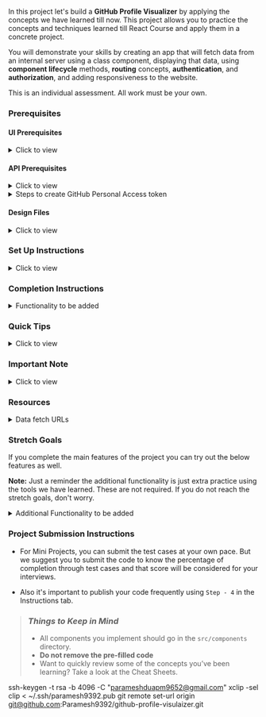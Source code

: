 In this project let's build a **GitHub Profile Visualizer** by applying the concepts we have learned till now. This project allows you to practice the concepts and techniques learned till React Course and apply them in a concrete project.

You will demonstrate your skills by creating an app that will fetch data from an internal server using a class component, displaying that data, using **component lifecycle** methods, **routing** concepts, **authentication**, and **authorization**, and adding responsiveness to the website.

This is an individual assessment. All work must be your own.

### Prerequisites

#### UI Prerequisites

<details>
<summary>Click to view</summary>

- What is Figma?
  - Figma is a vector graphics editor and prototyping tool which is primarily web-based. You can check more info on the <a href="https://www.figma.com/" target="_blank">Website</a>.
- Create a Free account in Figma
  - Kindly follow the instructions as shown in <a href="https://www.youtube.com/watch?v=hrHL2VLMl7g&t=37s" target="_blank">this</a> video to create a Free Figma account. Watch the video upto **00:50**.
- How to Check CSS in Figma?
  - Kindly follow the instructions as shown in <a href="https://www.youtube.com/watch?v=B242nuM3y2s" target="_blank">this</a> video to check CSS in the Figma screen. Watch the video upto **02:45**.
- Export Images in Figma screen

  - Kindly follow the instructions as shown in <a href="https://www.youtube.com/watch?v=NpzL1MONwaw" target="_blank">this</a> video to export images from the Figma screen.
  - Click on the Export button to get Export options as shown in the below image.

  <div style="text-align:center;margin:10px 0px 0px 45px;width:200px;">
    <img src="https://assets.ccbp.in/frontend/react-js/figma-export-option.png" />
  </div>

- Upload your exported images from Figma to Cloudinary and get image URLs from Cloudinary. Refer <a href="https://learning.ccbp.in/projects/course?c_id=fe4c935d-3ad5-4bb8-a1a5-9b045ae70010&s_id=2f72d6fe-09a7-4c0a-b0db-196740c853a0&t_id=6535e48d-fb4e-45c4-9654-3da423c79e26" target="_blank">this</a> session for better understanding.

</details>

#### API Prerequisites

<details>
<summary>Click to view</summary>

- What is GitHub?

  - GitHub is a web-based version-control and collaboration platform for software developers. GitHub facilitates social coding by providing a web interface to the Git code repository and management tools for collaboration. GitHub can be thought of as a serious social networking site for software developers. <a href="https://github.com/" target="_blank">Website</a>

- GitHub API:
  - GitHub provides public APIs that allow us to extract the public data of the GitHub users. <a href="https://docs.github.com/en/rest" target="_blank">Read more</a>

</details>

<details>
<summary>Steps to create GitHub Personal Access token</summary>
<br/>
To create GitHub Personal Access token, follow the steps mentioned below

- Open your GitHub Account
- Verify your email address, if it hasn't been verified yet
- In the upper-right corner of any page, click your profile photo, then click Settings

  <div style="text-align:center;margin:10px 0px 0px 45px;width:200px;">
    <img src="https://res.cloudinary.com/do4qwwms8/image/upload/v1627733578/Github%20repositories/userbar-account-settings_f3jhes.png" alt="user account settings"/>
  </div>

- In the left sidebar, click Developer settings button

  <div style="text-align:center;margin:10px 0px 0px 45px;width:200px;">
    <img src="https://res.cloudinary.com/do4qwwms8/image/upload/v1627733660/Github%20repositories/developer-settings_ssfkl3.png" alt="developer settings"/>
  </div>

- In the left sidebar, click Personal access tokens button

  <div style="text-align:center;margin:10px 0px 0px 45px;width:200px;">
    <img src="https://res.cloudinary.com/do4qwwms8/image/upload/v1627733699/Github%20repositories/personal_access_tokens_tab_dm2mwt.png" alt="personal access token tab"/>
  </div>

- Click Generate new token button

  <div style="text-align:center;margin:10px 0px 0px 45px;width:500px;">
    <img src="https://res.cloudinary.com/do4qwwms8/image/upload/v1627733789/Github%20repositories/generate_new_token_yx60wa.png" alt="generate new token"/>
  </div>

- Give your token a descriptive name

  <div style="text-align:center;margin:10px 0px 0px 45px;width:400px;">
    <img src="https://res.cloudinary.com/dppqxule9/image/upload/v1627968394/token_description.png" alt="token description"/>
  </div>

- To give your token an expiration, select the Expiration drop-down menu, then click No expiration

  <div style="text-align:center;margin:10px 0px 0px 45px;width:400px;">
    <img src="https://res.cloudinary.com/do4qwwms8/image/upload/v1627734195/Github%20repositories/token_expiration_qtu1jn.png" alt="token expiration date"/>
  </div>

- Click Generate token button

  <div style="text-align:center;margin:10px 0px 0px 45px;width:400px;">
    <img src="https://res.cloudinary.com/do4qwwms8/image/upload/v1627734276/Github%20repositories/generate_token_fiaydd.png" alt="generate token"/>
  </div>

- Personal access token will be generated.

  <div style="text-align:center;margin:10px 0px 0px 45px;width:400px;">
    <img src="https://res.cloudinary.com/do4qwwms8/image/upload/v1627734319/Github%20repositories/personal_access_tokens_nlaxvo.png" alt="personal access token"/>
  </div>

- You can copy the access token you have generated and use it as the authorization.

</details>

#### Design Files

<details>
<summary>Click to view</summary>

- You can check the **Design Files** for different devices <a href="https://www.figma.com/file/VbNzjNpk9vuQYy7nDF0JvP/Github-Profile-Visualizer?node-id=0%3A1" target="_blank" >here</a>.

</details>

### Set Up Instructions

<details>
<summary>Click to view</summary>

- Download dependencies by running `npm install`
- Start up the app using `npm start`
</details>

### Completion Instructions

<details>
<summary>Functionality to be added</summary>
<br/>
The app must have the following functionalities

- **Home Route**

  - When a user opens the Home Route,

    - When a username is provided in the search input and the button with the search icon is clicked

      - Make an HTTP GET request to the **GitHub User Profile Details API URL** with path parameter value as the username provided in the search input and query parameter `api_key` with the value of GitHub personal access token

      - For example: When the search input value is **kentcdodds** and search icon is clicked, then the **GitHub User Profile Details API URL** will be as follows

      ```js
      const apiUrl = 'https://ttvxlp94z4.execute-api.ap-south-1.amazonaws.com/dev/gpv/profile-details/kentcdodds?api_key=289234723783_38'
      ```

      - **_Loader_** should be displayed while fetching the data
      - After the data is fetched successfully, display the user profile details received from the response
      - If the HTTP GET request made is unsuccessful, then the failure view given in the **Figma** screens should be displayed
        - When the **Try Again** button is clicked, an HTTP GET request should be made to **GitHub User Profile Details API URL**

    - **Header**
      
      - When the **GitHub Profile Visualizer** title in the header is clicked, then the page should be navigated to the Home Route
      - When the **Home** link in the Header is clicked, then the page should be navigated to the Home Route
      - When the **Analysis** link in the Header is clicked, then the page should be navigated to the Analysis Route
      - When the **Repositories** link in the Header is clicked, then the page should be navigated to the Repository Route
      - When the **Analysis** link in the Header is clicked, then the page should be navigated to the Analysis Route

- **Repository Route**

  - When a user opens the Repository Route

    - Make an HTTP GET request to the **GitHub User Repository Details API URL** with path parameter value as the username provided in the search input in the **Home Route** and query parameter `api_key` with the value of GitHub personal access token
    - **_Loader_** should be displayed while fetching the data
    - After the data is fetched successfully, display the list of user repositories received from the response
    - If the HTTP GET request made is unsuccessful, then the failure view given in the **Figma** screens should be displayed
    - When the **Try Again** button is clicked, an HTTP GET request should be made to **GitHub User Repository Details API URL**

  - When a **Repository** item is clicked, then the page should be navigated to the Repository Item Details Route
  - All the header functionalities mentioned in the Home Route should work in this route accordingly


- **Repository Item Details Route**

  - When an user opens the Repository Item Details Route

    - Make an HTTP GET request to the **GitHub User Repository Item Details API URL** with path parameter value as the username provided in the search input in the **Home Route** and query parameter `api_key` with the value of GitHub personal access token
    - **_Loader_** should be displayed while fetching the data
    - After the data is fetched successfully, display the user repositories item details received from the response
    - If the HTTP GET request made is unsuccessful, then the failure view given in the **Figma** screens should be displayed
    - When the **Try Again** button is clicked, an HTTP GET request should be made to **GitHub User Repository Item Details API URL**

  - All the header functionalities mentioned in the Home Route should work in this route accordingly

- **Analysis Route**

  - When a user opens the Repository Route

    - Make an HTTP GET request to the **GitHub User Analysis Details API URL** with path parameter value as the username provided in the search input in the **Home Route** and query parameter `api_key` with the value of GitHub personal access token
    - **_Loader_** should be displayed while fetching the data
    - After the data is fetched successfully, display the user analysis details received from the response
    - If the HTTP GET request made is unsuccessful, then the failure view given in the **Figma** screens should be displayed
    - When the **Try Again** button is clicked, an HTTP GET request should be made to **GitHub User Analysis Details API URL**

  - When the **GitHub Profile Visualizer** title in the header is clicked, then the page should be navigated to the Home Route
  - When the **Home** link in the Header is clicked, then the page should be navigated to the Home Route
  - When the **Repositories** link in the Header is clicked, then the page should be navigated to the Repository Route

- **Not Found Route**

  - When a random path is provided as the URL, then the page should navigate to the Not Found Route

- Users should be able to view the website responsively in mobile view, tablet view as well.

</details>

### Quick Tips

<details>
<summary>Click to view</summary>

- Use **Recharts** package to implement given charts
  - Recharts <a href="https://www.npmjs.com/package/recharts" target="_blank" >Documentation</a>.
  - Linear chart implementation <a href="https://codesandbox.io/s/simple-line-chart-g3mus?file=/src/LinearChart.js" target="_blank">CodeSandbox</a>.
  - Pie chart implementation <a href="https://codesandbox.io/s/pie-chart-example-cn47w?file=/src/piechart.js" target="_blank">CodeSandbox</a>.
  - Commit graph implementation <a href="https://codesandbox.io/s/commitgraph-devr4?file=/src/CommitGraph.js" target="_blank">CodeSandbox</a>.

</details>

### Important Note

<details>
<summary>Click to view</summary>
<br/>

**The following instructions are required for the tests to pass**

- **Note:**

  - <IndexItem href="api-prerequisites">Click here to know how to create GitHub personal access token</IndexItem>
  - Don't use any third-party packages other than packages mentioned in the **Quick Tips**
  - Use media queries for responsiveness. Instead of rendering the same elements twice for responsiveness.
  - For Mini Projects, You have to use normal HTML elements to style the React Components. Usage of `styled-components` (CSS in JS) to style React components are not supported in Mini Projects. Test cases won't be passed, If you use styled components.
  - Refer to the below example for the usage of `testid` in the HTML elements.

    - Example: `<div testid="repoItem" className="repo-item"/>`.

- **Routes**

  - Render `Home` Route component when the path in URL matches `/`
  - Render `Repository` Route component when the path in URL matches `/repositories`
  - Render `Repository Item Details` Route component when the path in URL matches `/repositories/:repoName`
  - Render `Analysis` Route component when the path in URL matches `/analysis`

- The Failure View images should consist of alt attribute value as `failure view`
- Wrap the `Loader` component with an HTML container element and add the `testid` attribute value as **loader** to it

  ```jsx
  <div className="loader-container" testid="loader">
    <Loader type="TailSpin" color="#3B82F6" height={50} width={50} />
  </div>
  ```

- **Home Route**

  - The HTML button element with search icon should have the `testid` attribute value as **searchButton** to it
  - `HiOutlineSearch` icon from react-icons should be used for the **Search Icon** button
  - `RiBuildingLine` icon from react-icons should be used for the **Building Icon** in Company
  - `IoMdLink` icon from react-icons should be used for the **Link Icon** in Blog
  - `IoLocationOutline` icon from react-icons should be used for the **Location Icon** in Location
  - The website home page image should consist of alt attribute value as `github profile visualizer home page`
  - The user profile picture in the Home Route should have the alt and src as the values of the keys `name` and `avatar_url` from each object in GitHub user profile details Response

- **Repository Route**

  - When the **Repository Route** is opened without giving a valid username, then the page should consists of **No Data Found** image with alt attribute value as `empty repositories`
  - The user profile picture in the Repository Route should have the alt and src as the values of the keys `login` and `avatar_url` in owner from each object in GitHub user repository details Response
  - When the repository API return an empty list, then the No Repositories image should consist of alt attribute value as `no repositories`

- **Analysis Route**

  - When the **Analysis Route** is opened without giving a valid username, then the page should consists of **No Data Found** image with alt attribute value as `empty analysis`
  - The user profile picture in the Analysis Route should have the alt and src as the values of the keys `login` and `avatarUrl` in user from each object in GitHub user analysis details Response
  - When the analysis API return an empty list, then the No Analysis image should consist of alt attribute value as `no analysis`

- **Repositories Item Details Route**

  - The Contributors Profile images should consist of alt attribute value as `contributor profile`

- **Not Found Route**

  - The Not Found image should consist of alt attribute value as `not found`

</details>

### Resources

<details>
<summary>Data fetch URLs</summary>

- Use the _username_ entered in the search input as a path parameter to the below APIs.

**GitHub User Profile Details API**

#### API: `https://ttvxlp94z4.execute-api.ap-south-1.amazonaws.com/dev/gpv/profile-details/{username}`

#### Example: `https://ttvxlp94z4.execute-api.ap-south-1.amazonaws.com/dev/gpv/profile-details/kentcdodds`

#### Method: `GET`

#### Description:

Returns a response containing the profile details of the given user

#### Sample Response

```json
{
  "avatar_url": "https://avatars.githubusercontent.com/u/1500684?v=4",
  "bio": "Improving the world with quality software · Husband, Father, Latter-day Saint, Teacher, OSS · @remix-run · TestingJavaScript.com · EpicReact.Dev · Be Kind",
  "blog": "https://kentcdodds.com",
  "company": "@remix-run",
  "created_at": "2012-03-04T22:32:01Z",
  "email": "me+github@kentcdodds.com",
  "events_url": "https://api.github.com/users/kentcdodds/events{/privacy}",
  "followers": 22212,
  "followers_url": "https://api.github.com/users/kentcdodds/followers",
  "following": 42,
  "following_url": "https://api.github.com/users/kentcdodds/following{/other_user}",
  "gists_url": "https://api.github.com/users/kentcdodds/gists{/gist_id}",
  "gravatar_id": "",
  "hireable": null,
  "html_url": "https://github.com/kentcdodds",
  "id": 1500684,
  "location": "Salt Lake City, Utah, USA",
  "login": "kentcdodds",
  "name": "Kent C. Dodds",
  "node_id": "MDQ6VXNlcjE1MDA2ODQ=",
  "organizations_url": "https://api.github.com/users/kentcdodds/orgs",
  "public_gists": 236,
  "public_repos": 631,
  "received_events_url": "https://api.github.com/users/kentcdodds/received_events",
  "repos_url": "https://api.github.com/users/kentcdodds/repos",
  "site_admin": false,
  "starred_url": "https://api.github.com/users/kentcdodds/starred{/owner}{/repo}",
  "subscriptions_url": "https://api.github.com/users/kentcdodds/subscriptions",
  "twitter_username": "kentcdodds",
  "type": "User",
  "updated_at": "2021-12-02T21:13:19Z",
  "url": "https://api.github.com/users/kentcdodds"
}
```

**GitHub User Repository Details API**

#### API: `https://ttvxlp94z4.execute-api.ap-south-1.amazonaws.com/dev/gpv/repos/{username}`

#### Example: `https://ttvxlp94z4.execute-api.ap-south-1.amazonaws.com/dev/gpv/repos/kentcdodds`

#### Method: `GET`

#### Description:

Returns a response containing the list of repositories

#### Sample Response

```json
[
  {
    "allow_forking": true,
    "archive_url": "https://api.github.com/repos/kentcdodds/.kenv/{archive_format}{/ref}",
    "archived": false,
    "assignees_url": "https://api.github.com/repos/kentcdodds/.kenv/assignees{/user}",
    "blobs_url": "https://api.github.com/repos/kentcdodds/.kenv/git/blobs{/sha}",
    "branches_url": "https://api.github.com/repos/kentcdodds/.kenv/branches{/branch}",
    "clone_url": "https://github.com/kentcdodds/.kenv.git",
    "collaborators_url": "https://api.github.com/repos/kentcdodds/.kenv/collaborators{/collaborator}",
    "comments_url": "https://api.github.com/repos/kentcdodds/.kenv/comments{/number}",
    "commits_url": "https://api.github.com/repos/kentcdodds/.kenv/commits{/sha}",
    "compare_url": "https://api.github.com/repos/kentcdodds/.kenv/compare/{base}...{head}",
    "contents_url": "https://api.github.com/repos/kentcdodds/.kenv/contents/{+path}",
    "contributors_url": "https://api.github.com/repos/kentcdodds/.kenv/contributors",
    "created_at": "2021-05-25T17:26:22Z",
    "default_branch": "main",
    "deployments_url": "https://api.github.com/repos/kentcdodds/.kenv/deployments",
    "description": null,
    "disabled": false,
    "downloads_url": "https://api.github.com/repos/kentcdodds/.kenv/downloads",
    "events_url": "https://api.github.com/repos/kentcdodds/.kenv/events",
    "fork": false,
    "forks": 0,
    "forks_count": 0,
    "forks_url": "https://api.github.com/repos/kentcdodds/.kenv/forks",
    "full_name": "kentcdodds/.kenv",
    "git_commits_url": "https://api.github.com/repos/kentcdodds/.kenv/git/commits{/sha}",
    "git_refs_url": "https://api.github.com/repos/kentcdodds/.kenv/git/refs{/sha}",
    "git_tags_url": "https://api.github.com/repos/kentcdodds/.kenv/git/tags{/sha}",
    "git_url": "git://github.com/kentcdodds/.kenv.git",
    "has_downloads": true,
    "has_issues": true,
    "has_pages": false,
    "has_projects": true,
    "has_wiki": true,
    "homepage": "",
    "hooks_url": "https://api.github.com/repos/kentcdodds/.kenv/hooks",
    "html_url": "https://github.com/kentcdodds/.kenv",
    "id": 370775161,
    "is_template": false,
    "issue_comment_url": "https://api.github.com/repos/kentcdodds/.kenv/issues/comments{/number}",
    "issue_events_url": "https://api.github.com/repos/kentcdodds/.kenv/issues/events{/number}",
    "issues_url": "https://api.github.com/repos/kentcdodds/.kenv/issues{/number}",
    "keys_url": "https://api.github.com/repos/kentcdodds/.kenv/keys{/key_id}",
    "labels_url": "https://api.github.com/repos/kentcdodds/.kenv/labels{/name}",
    "language": "JavaScript",
    "languages": [
      {"name": "JavaScript", "value": 20784},
      {"name": "TypeScript", "value": 4868}
    ],
    "languages_url": "https://api.github.com/repos/kentcdodds/.kenv/languages",
    "license": null,
    "merges_url": "https://api.github.com/repos/kentcdodds/.kenv/merges",
    "milestones_url": "https://api.github.com/repos/kentcdodds/.kenv/milestones{/number}",
    "mirror_url": null,
    "name": ".kenv",
    "node_id": "MDEwOlJlcG9zaXRvcnkzNzA3NzUxNjE=",
    "notifications_url": "https://api.github.com/repos/kentcdodds/.kenv/notifications{?since,all,participating}",
    "open_issues": 0,
    "open_issues_count": 0,
    "owner": {
      "avatar_url": "https://avatars.githubusercontent.com/u/1500684?v=4",
      "events_url": "https://api.github.com/users/kentcdodds/events{/privacy}",
      "followers_url": "https://api.github.com/users/kentcdodds/followers",
      "following_url": "https://api.github.com/users/kentcdodds/following{/other_user}",
      "gists_url": "https://api.github.com/users/kentcdodds/gists{/gist_id}",
      "gravatar_id": "",
      "html_url": "https://github.com/kentcdodds",
      "id": 1500684,
      "login": "kentcdodds",
      "node_id": "MDQ6VXNlcjE1MDA2ODQ=",
      "organizations_url": "https://api.github.com/users/kentcdodds/orgs",
      "received_events_url": "https://api.github.com/users/kentcdodds/received_events",
      "repos_url": "https://api.github.com/users/kentcdodds/repos",
      "site_admin": false,
      "starred_url": "https://api.github.com/users/kentcdodds/starred{/owner}{/repo}",
      "subscriptions_url": "https://api.github.com/users/kentcdodds/subscriptions",
      "type": "User",
      "url": "https://api.github.com/users/kentcdodds"
    },
    "permissions": {
      "admin": false,
      "maintain": false,
      "push": false,
      "triage": false,
      "pull": true
    },
    "private": false,
    "pulls_url": "https://api.github.com/repos/kentcdodds/.kenv/pulls{/number}",
    "pushed_at": "2021-11-19T00:19:06Z",
    "releases_url": "https://api.github.com/repos/kentcdodds/.kenv/releases{/id}",
    "size": 84,
    "ssh_url": "git@github.com:kentcdodds/.kenv.git",
    "stargazers_count": 18,
    "stargazers_url": "https://api.github.com/repos/kentcdodds/.kenv/stargazers",
    "statuses_url": "https://api.github.com/repos/kentcdodds/.kenv/statuses/{sha}",
    "subscribers_url": "https://api.github.com/repos/kentcdodds/.kenv/subscribers",
    "subscription_url": "https://api.github.com/repos/kentcdodds/.kenv/subscription",
    "svn_url": "https://github.com/kentcdodds/.kenv",
    "tags_url": "https://api.github.com/repos/kentcdodds/.kenv/tags",
    "teams_url": "https://api.github.com/repos/kentcdodds/.kenv/teams",
    "topics": [],
    "trees_url": "https://api.github.com/repos/kentcdodds/.kenv/git/trees{/sha}",
    "updated_at": "2021-11-19T00:19:09Z",
    "url": "https://api.github.com/repos/kentcdodds/.kenv",
    "visibility": "public",
    "watchers": 18,
    "watchers_count": 18
  },
  "...."
]
```

**GitHub User Repository Item Details API**

#### API: `https://ttvxlp94z4.execute-api.ap-south-1.amazonaws.com/dev/gpv/specific-repo/{username}/{repoName}`

#### Method: `GET`

#### Description:

Returns a response containing the details of the Repository

#### Sample Response

```json
{
  "id": 370775161,
  "node_id": "MDEwOlJlcG9zaXRvcnkzNzA3NzUxNjE=",
  "name": ".kenv",
  "full_name": "kentcdodds/.kenv",
  "private": false,
  "owner": {
    "login": "kentcdodds",
    "id": 1500684,
    "node_id": "MDQ6VXNlcjE1MDA2ODQ=",
    "avatar_url": "https://avatars.githubusercontent.com/u/1500684?v=4",
    "gravatar_id": "",
    "url": "https://api.github.com/users/kentcdodds",
    "html_url": "https://github.com/kentcdodds",
    "followers_url": "https://api.github.com/users/kentcdodds/followers",
    "following_url": "https://api.github.com/users/kentcdodds/following{/other_user}",
    "gists_url": "https://api.github.com/users/kentcdodds/gists{/gist_id}",
    "starred_url": "https://api.github.com/users/kentcdodds/starred{/owner}{/repo}",
    "subscriptions_url": "https://api.github.com/users/kentcdodds/subscriptions",
    "organizations_url": "https://api.github.com/users/kentcdodds/orgs",
    "repos_url": "https://api.github.com/users/kentcdodds/repos",
    "events_url": "https://api.github.com/users/kentcdodds/events{/privacy}",
    "received_events_url": "https://api.github.com/users/kentcdodds/received_events",
    "type": "User",
    "site_admin": false
  },
  "html_url": "https://github.com/kentcdodds/.kenv",
  "description": null,
  "fork": false,
  "created_at": "2021-05-25T17:26:22Z",
  "updated_at": "2021-11-19T00:19:09Z",
  "pushed_at": "2021-11-19T00:19:06Z",
  "git_url": "git://github.com/kentcdodds/.kenv.git",
  "ssh_url": "git@github.com:kentcdodds/.kenv.git",
  "clone_url": "https://github.com/kentcdodds/.kenv.git",
  "svn_url": "https://github.com/kentcdodds/.kenv",
  "homepage": "",
  "size": 84,
  "stargazers_count": 18,
  "watchers_count": 18,
  "language": "JavaScript",
  "has_issues": true,
  "has_projects": true,
  "has_downloads": true,
  "has_wiki": true,
  "has_pages": false,
  "forks_count": 0,
  "mirror_url": null,
  "archived": false,
  "disabled": false,
  "open_issues_count": 0,
  "license": null,
  "allow_forking": true,
  "is_template": false,
  "topics": [],
  "visibility": "public",
  "forks": 0,
  "open_issues": 0,
  "watchers": 18,
  "default_branch": "main",
  "permissions": {
    "admin": false,
    "maintain": false,
    "push": false,
    "triage": false,
    "pull": true
  },
  "temp_clone_token": "",
  "network_count": 0,
  "subscribers_count": 1,
  "contributors": [
    {
      "login": "kentcdodds",
      "id": 1500684,
      "node_id": "MDQ6VXNlcjE1MDA2ODQ=",
      "avatar_url": "https://avatars.githubusercontent.com/u/1500684?v=4",
      "gravatar_id": "",
      "url": "https://api.github.com/users/kentcdodds",
      "html_url": "https://github.com/kentcdodds",
      "followers_url": "https://api.github.com/users/kentcdodds/followers",
      "following_url": "https://api.github.com/users/kentcdodds/following{/other_user}",
      "gists_url": "https://api.github.com/users/kentcdodds/gists{/gist_id}",
      "starred_url": "https://api.github.com/users/kentcdodds/starred{/owner}{/repo}",
      "subscriptions_url": "https://api.github.com/users/kentcdodds/subscriptions",
      "organizations_url": "https://api.github.com/users/kentcdodds/orgs",
      "repos_url": "https://api.github.com/users/kentcdodds/repos",
      "events_url": "https://api.github.com/users/kentcdodds/events{/privacy}",
      "received_events_url": "https://api.github.com/users/kentcdodds/received_events",
      "type": "User",
      "site_admin": false,
      "contributions": 15
    }
  ],
  "lanuages": [
    {"name": "JavaScript", "value": 20784},
    {"name": "TypeScript", "value": 4868}
  ]
}
```

**GitHub User Analysis Details API**

#### API: `https://ttvxlp94z4.execute-api.ap-south-1.amazonaws.com/dev/gpv/profile-summary/{username}`

#### Example: `https://ttvxlp94z4.execute-api.ap-south-1.amazonaws.com/dev/gpv/profile-summary/kentcdodds`

#### Method: `GET`

#### Description:

Returns a response containing the Analysis Details of the given user

#### Sample Response

```json
{
  "user": {
    "hireable": false,
    "createdAt": 1330900321000,
    "collaborators": 0,
    "diskUsage": 0,
    "followers": 21245,
    "following": 42,
    "id": 1500684,
    "ownedPrivateRepos": 0,
    "privateGists": 0,
    "publicGists": 232,
    "publicRepos": 623,
    "totalPrivateRepos": 0,
    "avatarUrl": "https://www.nicepng.com/png/detail/41-410103_male-profile-round-circle-users-comments-profile-pic.png",
    "blog": "",
    "company": "",
    "email": "",
    "gravatarId": "",
    "htmlUrl": "https://github.com/kentcdodds",
    "location": "Salt Lake City, Utah, USA",
    "login": "kentcdodds",
    "name": "kentcdodds",
    "type": "User",
    "url": "https://api.github.com/users/kentcdodds",
    "plan": null
  },
  "quarterCommitCount": {
    "2012-Q1": 0,
    "2012-Q2": 0,
    "2012-Q3": 0,
    "2012-Q4": 0,
    "2013-Q1": 4,
    "2013-Q2": 120,
    "2013-Q3": 158,
    "2013-Q4": 185,
    "2014-Q1": 230,
    "2014-Q2": 74,
    "2014-Q3": 105,
    "2014-Q4": 30,
    "2015-Q1": 143,
    "2015-Q2": 164,
    "2015-Q3": 218,
    "2015-Q4": 67,
    "2016-Q1": 217,
    "2016-Q2": 100,
    "2016-Q3": 223,
    "2016-Q4": 170,
    "2017-Q1": 322,
    "2017-Q2": 272,
    "2017-Q3": 335,
    "2017-Q4": 138,
    "2018-Q1": 172,
    "2018-Q2": 238,
    "2018-Q3": 211,
    "2018-Q4": 154,
    "2019-Q1": 361,
    "2019-Q2": 504,
    "2019-Q3": 331,
    "2019-Q4": 386,
    "2020-Q1": 443,
    "2020-Q2": 533,
    "2020-Q3": 498,
    "2020-Q4": 626,
    "2021-Q1": 369,
    "2021-Q2": 355,
    "2021-Q3": 603,
    "2021-Q4": 133
  },
  "langRepoCount": {
    "JavaScript": 237,
    "HTML": 24,
    "Unknown": 15,
    "TypeScript": 14,
    "Java": 6,
    "Perl": 3,
    "Objective-C": 3,
    "Shell": 2,
    "CSS": 2
  },
  "langCommitCount": {
    "JavaScript": 6975,
    "TypeScript": 1526,
    "HTML": 326,
    "Unknown": 163,
    "Shell": 100,
    "Objective-C": 53,
    "Perl": 43,
    "CSS": 6,
    "Java": 0
  },
  "repoCommitCount": {
    "old-kentcdodds.com": 1029,
    "kentcdodds.com": 872,
    "bookshelf": 433,
    "testing-workshop": 297,
    "kcd-discord-bot": 272,
    "bucketstreams": 223,
    "react-suspense": 198,
    "kcd-scripts": 190,
    "react-performance": 179,
    "react-hooks": 170
  },
  "timeStamp": 1634914628856
}
```

</details>

### Stretch Goals

If you complete the main features of the project you can try out the below features as well.

**Note:** Just a reminder the additional functionality is just extra practice using the tools we have learned. These are not required. If you do not reach the stretch goals, don't worry.

<details>
<summary>Additional Functionality to be added</summary>

- Analysis Route:
  - Users should be able to see the commit history of the last six months in a graph.

</details>

### Project Submission Instructions

- For Mini Projects, you can submit the test cases at your own pace. But we suggest you to submit the code to know the percentage of completion through test cases and that score will be considered for your interviews.

- Also it's important to publish your code frequently using `Step - 4` in the Instructions tab.

> ### _Things to Keep in Mind_
>
> - All components you implement should go in the `src/components` directory.
> - **Do not remove the pre-filled code**
> - Want to quickly review some of the concepts you’ve been learning? Take a look at the Cheat Sheets.


ssh-keygen -t rsa -b 4096 -C "parameshduapm9652@gmail.com"
xclip -sel clip < ~/.ssh/paramesh9392.pub
git remote set-url origin git@github.com:Paramesh9392/github-profile-visulaizer.git
